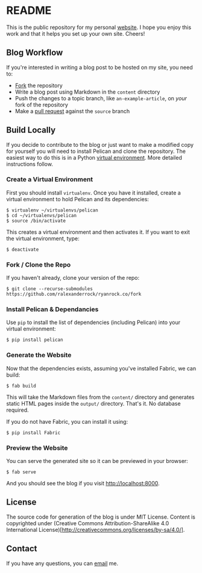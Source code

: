 # README

This is the public repository for my personal [website](http://www.ryanrock.co). I hope you enjoy this work and that it helps you set up your own site. Cheers!

## Blog Workflow

If you're interested in writing a blog post to be hosted on my site, you need to:

- [Fork](https://github.com/ralexanderrock/ryanrock.co//fork) the repository
- Write a blog post using Markdown in the `content` directory
- Push the changes to a topic branch, like `an-example-article`, on *your* fork of the repository
- Make a [pull request](https://help.github.com/articles/using-pull-requests/) against the `source` branch

## Build Locally

If you decide to contribute to the blog or just want to make a modified copy for yourself you will need to install Pelican and clone the repository. The easiest way to do this is in a Python [virtual environment](http://docs.python-guide.org/en/latest/dev/virtualenvs/). More detailed instructions follow.

### Create a Virtual Environment

First you should install `virtualenv`. Once you have it installed, create a virtual environment to hold Pelican and its dependencies:

    $ virtualenv ~/virtualenvs/pelican
    $ cd ~/virtualenvs/pelican
    $ source /bin/activate

This creates a virtual environment and then activates it. If you want to exit the virtual environment, type:

    $ deactivate

### Fork / Clone the Repo

If you haven't already, clone your version of the repo:

    $ git clone --recurse-submodules https://github.com/ralexanderrock/ryanrock.co/fork

### Install Pelican & Dependancies

Use `pip` to install the list of dependencies (including Pelican) into your virtual environment:

    $ pip install pelican

### Generate the Website

Now that the dependencies exists, assuming you've installed Fabric, we can build:

    $ fab build

This will take the Markdown files from the `content/` directory and generates static HTML pages inside the `output/` directory. That's it. No database required.

If you do not have Fabric, you can install it using:

    $ pip install Fabric

### Preview the Website

You can serve the generated site so it can be previewed in your browser:

    $ fab serve

And you should see the blog if you visit [http://localhost:8000](http://localhost:8000).

## License
The source code for generation of the blog is under MIT License. Content is copyrighted under (Creative Commons Attribution-ShareAlike 4.0 International License)[http://creativecommons.org/licenses/by-sa/4.0/].

## Contact

If you have any questions, you can [email](mailto:r@ryanrock.co) me.
